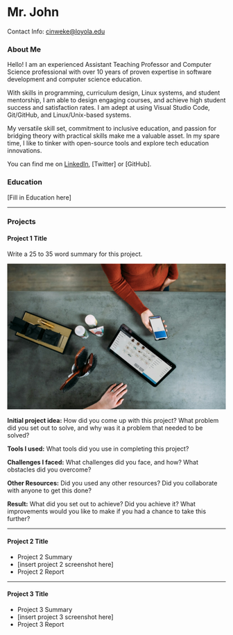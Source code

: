 # Mr. John

Contact Info: cinweke@loyola.edu

### About Me 
Hello! I am an experienced Assistant Teaching Professor and Computer Science professional with over 10 years of proven expertise in software development and computer science education.

With skills in programming, curriculum design, Linux systems, and student mentorship, I am able to design engaging courses, and achieve high student success and satisfaction rates. I am adept at using Visual Studio Code, Git/GitHub, and Linux/Unix-based systems.

My versatile skill set, commitment to inclusive education, and passion for bridging theory with practical skills make me a valuable asset. In my spare time, I like to tinker with open-source tools and explore tech education innovations.

You can find me on [LinkedIn](https://linkedin.com), [Twitter] or [GitHub].

### Education 
[Fill in Education here]
***
### Projects

#### Project 1 Title

Write a 25 to 35 word summary for this project.

![Project 1 Image](img/project_image_1.jpg)

**Initial project idea:** 
How did you come up with this project? What problem did you set out to solve, and why was it a problem that needed to be solved? 

**Tools I used:** 
What tools did you use in completing this project? 

**Challenges I faced:**
What challenges did you face, and how? What obstacles did you overcome? 

**Other Resources:** 
Did you used any other resources? Did you collaborate with anyone to get this done? 

**Result:**
What did you set out to achieve? Did you achieve it? What improvements would you like to make if you had a chance to take this further? 



***

#### Project 2 Title
 - Project 2 Summary
 - [insert project 2 screenshot here]
 - Project 2 Report
***
#### Project 3 Title
 - Project 3 Summary
 - [insert project 3 screenshot here]
 - Project 3 Report

